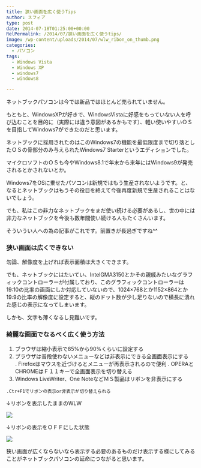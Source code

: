 ```yaml
---
title: 狭い画面を広く使うTips
author: スフィア
type: post
date: 2014-07-18T01:25:00+00:00
RelPermalink: /2014/07/狭い画面を広く使うtips/
image: /wp-content/uploads/2014/07/wlw_ribon_on_thumb.png
categories:
  - パソコン
tags:
  - Windows Vista
  - Windows XP
  - windows7
  - windows8

---
```

ネットブックパソコンは今では新品ではほとんど売られていません。

もともと、WindowsXPが好きで、WindowsVistaに好感をもっていない人を呼び込むことを目的に（実際には違う意図があるかもです）、軽い使いやすいＯＳを目指してWindows7ができたのだと思います。

ネットブックに採用されたのはこのWindows7の機能を最低限度まで切り落としたＯＳの骨部分のみ与えられたWindows7 Starterというエディションでした。

マイクロソフトのＯＳも今やWindows8.1で年末から来年にはWindows9が発売されるとかされないとか。

Windows7をOSに乗せたパソコンは新規ではもう生産されないようです。と、なるとネットブックはもうその役目を終えて今後再度新規で生産されることはないでしょう。

でも、私はこの非力なネットブックをまだ使い続ける必要があるし、世の中には非力なネットブックを今後も数年間使い続ける人もたくさんいます。

そういうい人への為の記事がこれです。前置きが長過ぎですね^^

### 狭い画面は広くできない

勿論、解像度を上げれば表示面積は大きくできます。

でも、ネットブックにはたいてい、IntelGMA3150とかその親戚みたいなグラフィックコントローラーが付属しており、このグラフィックコントローラーは19:10の比率の画面にしか対応していないので、1024&#215;768とか1152&#215;864とか19:9の比率の解像度に設定すると、縦のドット数が少し足りないので横長に潰れた感じの表示になってしまいます。

しかも、文字も薄くなるし見難いです。

### 綺麗な画面でなるべく広く使う方法

  1. ブラウザは縮小表示で85%から90%くらいに設定する
  2. ブラウザは普段使わないメニューなどは非表示にできる全画面表示にする　 . Firefoxはマウスを近づけるとメニューが再表示されるので便利 . OPERAとCHROMEはＦ１１キーで全画面表示を切り替える
  3. Windows LiveWriter、One NoteなどＭＳ製品はリボンを非表示にする
  
    .Ctr+F1でリボンの表示or非表示が切り替えられる


↓リボンを表示したままのWLW
  
![](https://sumaho.tk/wp-content/uploads/2014/07/wlw_ribon_on_thumb-1.png)

↓リボンの表示をＯＦＦにした状態

![](https://sumaho.tk/wp-content/uploads/2014/07/wlw_ribon_off_thumb-1.png)

狭い画面が広くならないなら表示する必要のあるものだけ表示する様にしてみることがネットブックパソコンの延命につながると思います。